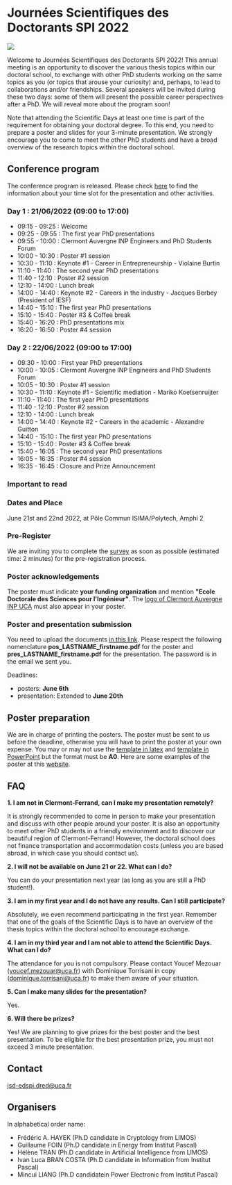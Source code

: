 # Journées Scientifiques des Doctorants SPI 2022

<img align="center" src="JSD-grand.png">

Welcome to Journées Scientifiques des Doctorants SPI 2022! This annual meeting is an opportunity to discover the various thesis topics within our doctoral school, to exchange with other PhD students working on the same topics as you (or topics that arouse your curiosity) and, perhaps, to lead to collaborations and/or friendships. Several speakers will be invited during these two days: some of them will present the possible career perspectives after a PhD. We will reveal more about the program soon! 

Note that attending the Scientific Days at least one time is part of the requirement for obtaining your doctoral degree. To this end, you need to prepare a poster and slides for your 3-minute presentation. We strongly encourage you to come to meet the other PhD students and have a broad overview of the research topics within the doctoral school.

## Conference program

The conference program is released. Please check [here](JSD-SPI22_program1.pdf) to find the information about your time slot for the presentation and other activities. 

### Day 1 : 21/06/2022 (09:00 to 17:00)
- 09:15 - 09:25 : Welcome
- 09:25 - 09:55 : The first year PhD presentations
- 09:55 - 10:00 : Clermont Auvergne INP Engineers and PhD Students Forum
- 10:00 - 10:30 : Poster #1 session
- 10:30 - 11:10 : Keynote #1 - Career in Entrepreneurship - Violaine Burtin 
- 11:10 - 11:40 : The second year PhD presentations
- 11:40 - 12:10 : Poster #2 session
- 12:10 - 14:00 : Lunch break
- 14:00 - 14:40 : Keynote #2 - Careers in the industry - Jacques Berbey (President of IESF)
- 14:40 - 15:10 : The first year PhD presentations
- 15:10 - 15:40 : Poster #3 & Coffee break 
- 15:40 - 16:20 : PhD presentations mix
- 16:20 - 16:50 : Poster #4 session

### Day 2 : 22/06/2022 (09:00 to 17:00)
- 09:30 - 10:00 : First year PhD presentations 
- 10:00 - 10:05 : Clermont Auvergne INP Engineers and PhD Students Forum
- 10:05 - 10:30 : Poster #1 session
- 10:30 - 11:10 : Keynote #1 - Scientific mediation - Mariko Koetsenruijter
- 11:10 - 11:40 : The first year PhD presentations
- 11:40 - 12:10 : Poster #2 session
- 12:10 - 14:00 : Lunch break
- 14:00 - 14:40 : Keynote #2 - Careers in the academic - Alexandre Guitton
- 14:40 - 15:10 : The first year PhD presentations
- 15:10 - 15:40 : Poster #3 & Coffee break 
- 15:40 - 16:05 : The second year PhD presentations
- 16:05 - 16:35 : Poster #4 session
- 16:35 - 16:45 : Closure and Prize Announcement 



### Important to read

### Dates and Place
June 21st and 22nd 2022, at Pôle Commun ISIMA/Polytech, Amphi 2

### Pre-Register

We are inviting you to complete the [survey](https://framaforms.org/participation-aux-journees-scientifiques-des-doctorants-1652653658)
as soon as possible (estimated time: 2 minutes) for the pre-registration process. 

### Poster acknowledgements

The poster must indicate **your funding organization** and mention **"Ecole Doctorale des Sciences pour l'Ingénieur"**. The [logo of Clermont Auvergne INP UCA](logo-CA-INP.png) must also appear in your poster.

### Poster and presentation submission

You need to upload the documents [in this link](https://drive.uca.fr/u/d/4d609caa717b421599ef/). Please respect the following nomenclature **pos_LASTNAME_firstname.pdf** for the poster and **pres_LASTNAME_firstname.pdf** for the presentation. The password is in the email we sent you. 

Deadlines:
- posters: **June 6th**
- presentation: Extended to **June 20th**

## Poster preparation

We are in charge of printing the posters. The poster must be sent to us before the deadline, otherwise you will have to print the poster at your own expense. You may or may not use the [template in latex](A0_Vertical_Template-latex.zip) and [template in PowerPoint](A0_Vertical_Template.pptx) but the format must be **A0**. Here are some examples of the poster at this [website](https://spi.ed.uca.fr/inscription-obligations/obligations/journee-scientifique-de-led-spi).


## FAQ

**1. I am not in Clermont-Ferrand, can I make my presentation remotely?**

It is strongly recommended to come in person to make your presentation and discuss with other people around your poster. It is also an opportunity to meet other PhD students in a friendly environment and to discover our beautiful region of Clermont-Ferrand! However, the doctoral school does not finance transportation and accommodation costs (unless you are based abroad, in which case you should contact us).

**2. I will not be available on June 21 or 22. What can I do?**

You can do your presentation next year (as long as you are still a PhD student!).

**3. I am in my first year and I do not have any results. Can I still participate?**

Absolutely, we even recommend participating in the first year. Remember that one of the goals of the Scientific Days is to have an overview of the thesis topics within the doctoral school to encourage exchange.

**4. I am in my third year and I am not able to attend the Scientific Days. What can I do?**

The attendance for you is not compulsory. Please contact Youcef Mezouar (youcef.mezouar@uca.fr) with Dominique Torrisani in copy (dominique.torrisani@uca.fr) to make them aware of your situation.

**5. Can I make many slides for the presentation?**

Yes.

**6. Will there be prizes?**

Yes! We are planning to give prizes for the best poster and the best presentation. To be eligible for the best presentation prize, you must not exceed 3 minute presentation.


## Contact
jsd-edspi.dred@uca.fr

## Organisers 

In alphabetical order name:

- Frédéric A. HAYEK (Ph.D candidate in Cryptology from LIMOS)
- Guillaume FOIN (Ph.D candidate in Energy from Institut Pascal)
- Hélène TRAN (Ph.D candidate in Artificial Intelligence from LIMOS)
- Ivan Luca BRAN COSTA (Ph.D candidate in Information from Institut Pascal)
- Mincui LIANG (Ph.D candidatein Power Electronic from Institut Pascal)


